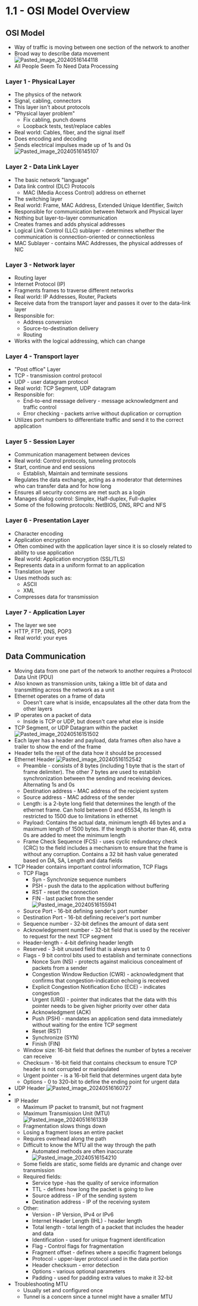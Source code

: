 # 1.1 - OSI Model Overview
## OSI Model
- Way of traffic is moving between one section of the network to another
- Broad way to describe data movement
![Pasted_image_20240516144118](//assets/Pasted_image_20240516144118.webp)
- All People Seem To Need Data Processing

### Layer 1 - Physical Layer
- The physics of the network
- Signal, cabling, connectors
- This layer isn't about protocols
- "Physical layer problem"
	- Fix cabling, punch downs
	- Loopback tests, test/replace cables
- Real world: Cables, fiber, and the signal itself
- Does encoding and decoding
- Sends electrical impulses made up of 1s and 0s
![Pasted_image_20240516145107](//assets/Pasted_image_20240516145107.webp)
### Layer 2 - Data Link Layer
- The basic network "language"
- Data link control (DLC) Protocols
	- MAC (Media Access Control) address on ethernet
- The switching layer
- Real world: Frame, MAC Address, Extended Unique Identifier, Switch
- Responsible for communication between Network and Physical layer
- Nothing but layer-to-layer communication
- Creates frames and adds physical addresses
- Logical Link Control (LLC) sublayer - determines whether the communication is connection-oriented or connectionless
- MAC Sublayer - contains MAC Addresses, the physical addresses of NIC
### Layer 3 - Network layer
- Routing layer
- Internet Protocol (IP)
- Fragments frames to traverse different networks
- Real world: IP Addresses, Router, Packets
- Receive data from the transport layer and passes it over to the data-link layer
- Responsible for:
	- Address conversion
	- Source-to-destination delivery
	- Routing
- Works with the logical addressing, which can change
### Layer 4 - Transport layer
- "Post office" Layer
- TCP - transmission control protocol
- UDP - user datagram protocol
- Real world: TCP Segment, UDP datagram
- Responsible for:
	- End-to-end message delivery - message acknowledgment and traffic control
	- Error checking - packets arrive without duplication or corruption
- Utilizes port numbers to differentiate traffic and send it to the correct application
### Layer 5 - Session Layer
- Communication management between devices
- Real world: Control protocols, tunneling protocols
- Start, continue and end sessions
	- Establish, Maintain and terminate sessions
- Regulates the data exchange, acting as a moderator that determines who can transfer data and for how long
- Ensures all security concerns are met such as a login
- Manages dialog control: Simplex, Half-duplex, Full-duplex
- Some of the following protocols: NetBIOS, DNS, RPC and NFS
### Layer 6 - Presentation Layer
- Character encoding
- Application encryption
- Often combined with the application layer since it is so closely related to ability to use application
- Real world: Application encryption (SSL/TLS)
- Represents data in a uniform format to an application
- Translation layer
- Uses methods such as:
	- ASCII
	- XML
- Compresses data for transmission
### Layer 7 - Application Layer
- The layer we see
- HTTP, FTP, DNS, POP3
- Real world: your eyes

## Data Communication
- Moving data from one part of the network to another requires a Protocol Data Unit (PDU)
- Also known as transmission units, taking a little bit of data and transmitting across the network as a unit
- Ethernet operates on a frame of data
	- Doesn't care what is inside, encapsulates all the other data from the other layers
- IP operates on a packet of data
	- Inside is TCP or UDP, but doesn't care what else is inside
- TCP Segment, or UDP Datagram within the packet
![Pasted_image_20240516151502](//assets/Pasted_image_20240516151502.webp)
- Each layer has a header and payload, data frames often also have a trailer to show the end of the frame
- Header tells the rest of the data how it should be processed
- Ethernet Header
![Pasted_image_20240516152542](//assets/Pasted_image_20240516152542.webp)
	- Preamble - consists of 8 bytes (including 1 byte that is the start of frame delimiter). The other 7 bytes are used to establish synchronization between the sending and receiving devices. Alternating 1s and 0s
	- Destination address - MAC address of the recipient system
	- Source address - MAC address of the sender
	- Length: is a 2-byte long field that determines the length of the ethernet frame. Can hold between 0 and 65534, its length is restricted to 1500 due to limitations in ethernet
	- Payload: Contains the actual data, minimum length 46 bytes and a maximum length of 1500 bytes. If the length is shorter than 46, extra 0s are added to meet the minimum length
	- Frame Check Sequence (FCS) - uses cyclic redundancy check (CRC) to the field includes a mechanism to ensure that the frame is without any corruption. Contains a 32 bit hash value generated based on DA, SA, Length and data fields
- TCP Header contains important control information, TCP Flags
	- TCP Flags
		- Syn - Synchronize sequence numbers
		- PSH - push the data to the application without buffering
		- RST - reset the connection
		- FIN - last packet from the sender
![Pasted_image_20240516155941](//assets/Pasted_image_20240516155941.webp)
	- Source Port - 16-bit defining sender's port number
	- Destination Port - 16-bit defining receiver's port number
	- Sequence number - 32-bit defines the amount of data sent
	- Acknowledgement number - 32-bit field that is used by the receiver to request for the next TCP segment
	- Header-length - 4-bit defining header length
	- Reserved - 3-bit unused field that is always set to 0
	- Flags - 9 bit control bits used to establish and terminate connections
		- Nonce Sum (NS) - protects against malicious concealment of packets from a sender
		- Congestion Window Reduction (CWR) - acknowledgment that confirms that congestion-indication echoing is received
		- Explicit Congestion Notification Echo (ECE) - indicates congestion
		- Urgent (URG) - pointer that indicates that the data with this pointer needs to be given higher priority over other data
		- Acknowledgment (ACK)
		- Push (PSH) - mandates an application send data immediately without waiting for the entire TCP segment
		- Reset (RST)
		- Synchronize (SYN)
		- Finish (FIN)
	- Window size: 16-bit field that defines the number of bytes a receiver can receive
	- Checksum - 16-bit field that contains checksum to ensure TCP header is not corrupted or manipulated
	- Urgent pointer - is a 16-bit field that determines urgent data byte
	- Options - 0 to 320-bit to define the ending point for urgent data
- UDP Header
![Pasted_image_20240516160727](//assets/Pasted_image_20240516160727.webp)
- 
- IP Header
	- Maximum IP packet to transmit, but not fragment
	- Maximum Transmission Unit (MTU)
![Pasted_image_20240516161339](//assets/Pasted_image_20240516161339.webp)
	- Fragmentation slows things down
	- Losing a fragment loses an entire packet
	- Requires overhead along the path
	- Difficult to know the MTU all the way through the path
		- Automated methods are often inaccurate
![Pasted_image_20240516154210](//assets/Pasted_image_20240516154210.webp)
	- Some fields are static, some fields are dynamic and change over transmission
	- Required fields:
		- Service type -has the quality of service information
		- TTL - defines how long the packet is going to live
		- Source address - IP of the sending system
		- Destination address - IP of the receiving system
	- Other:
		- Version - IP Version, IPv4 or IPv6
		- Internet Header Length (IHL) - header length
		- Total length - total length of a packet that includes the header and data
		- Identification - used for unique fragment identification
		- Flag - Control flags for fragmentation
		- Fragment offset - defines where a specific fragment belongs
		- Protocol - upper-layer protocol used in the data portion
		- Header checksum - error detection
		- Options - various optional parameters
		- Padding - used for padding extra values to make it 32-bit
- Troubleshooting MTU
	- Usually set and configured once
	- Tunnel is a concern since a tunnel might have a smaller MTU
